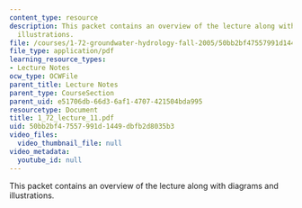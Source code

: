 ```yaml
---
content_type: resource
description: This packet contains an overview of the lecture along with diagrams and
  illustrations.
file: /courses/1-72-groundwater-hydrology-fall-2005/50bb2bf47557991d1449dbfb2d8035b3_1_72_lecture_11.pdf
file_type: application/pdf
learning_resource_types:
- Lecture Notes
ocw_type: OCWFile
parent_title: Lecture Notes
parent_type: CourseSection
parent_uid: e51706db-66d3-6af1-4707-421504bda995
resourcetype: Document
title: 1_72_lecture_11.pdf
uid: 50bb2bf4-7557-991d-1449-dbfb2d8035b3
video_files:
  video_thumbnail_file: null
video_metadata:
  youtube_id: null
---
```

This packet contains an overview of the lecture along with diagrams and illustrations.

